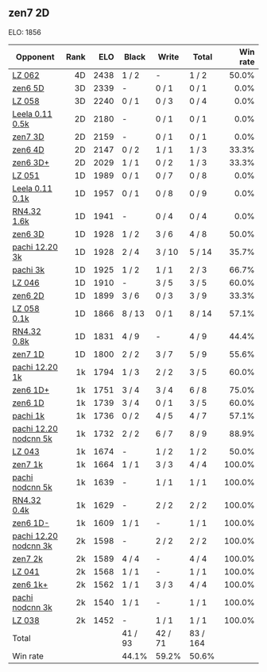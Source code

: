 ## zen7 2D ##

ELO: 1856

Opponent | Rank | ELO | Black | Write | Total | Win rate
---------|-----:|----:|-------|-------|-------|-------:
[LZ 062](LZ%20062.md) | 4D | 2438 | 1 / 2 | - | 1 / 2 | 50.0%
[zen6 5D](zen6%205D.md) | 3D | 2339 | - | 0 / 1 | 0 / 1 | 0.0%
[LZ 058](LZ%20058.md) | 3D | 2240 | 0 / 1 | 0 / 3 | 0 / 4 | 0.0%
[Leela 0.11 0.5k](Leela%200.11%200.5k.md) | 2D | 2180 | - | 0 / 1 | 0 / 1 | 0.0%
[zen7 3D](zen7%203D.md) | 2D | 2159 | - | 0 / 1 | 0 / 1 | 0.0%
[zen6 4D](zen6%204D.md) | 2D | 2147 | 0 / 2 | 1 / 1 | 1 / 3 | 33.3%
[zen6 3D+](zen6%203D+.md) | 2D | 2029 | 1 / 1 | 0 / 2 | 1 / 3 | 33.3%
[LZ 051](LZ%20051.md) | 1D | 1989 | 0 / 1 | 0 / 7 | 0 / 8 | 0.0%
[Leela 0.11 0.1k](Leela%200.11%200.1k.md) | 1D | 1957 | 0 / 1 | 0 / 8 | 0 / 9 | 0.0%
[RN4.32 1.6k](RN4.32%201.6k.md) | 1D | 1941 | - | 0 / 4 | 0 / 4 | 0.0%
[zen6 3D](zen6%203D.md) | 1D | 1928 | 1 / 2 | 3 / 6 | 4 / 8 | 50.0%
[pachi 12.20 3k](pachi%2012.20%203k.md) | 1D | 1928 | 2 / 4 | 3 / 10 | 5 / 14 | 35.7%
[pachi 3k](pachi%203k.md) | 1D | 1925 | 1 / 2 | 1 / 1 | 2 / 3 | 66.7%
[LZ 046](LZ%20046.md) | 1D | 1910 | - | 3 / 5 | 3 / 5 | 60.0%
[zen6 2D](zen6%202D.md) | 1D | 1899 | 3 / 6 | 0 / 3 | 3 / 9 | 33.3%
[LZ 058 0.1k](LZ%20058%200.1k.md) | 1D | 1866 | 8 / 13 | 0 / 1 | 8 / 14 | 57.1%
[RN4.32 0.8k](RN4.32%200.8k.md) | 1D | 1831 | 4 / 9 | - | 4 / 9 | 44.4%
[zen7 1D](zen7%201D.md) | 1D | 1800 | 2 / 2 | 3 / 7 | 5 / 9 | 55.6%
[pachi 12.20 1k](pachi%2012.20%201k.md) | 1k | 1794 | 1 / 3 | 2 / 2 | 3 / 5 | 60.0%
[zen6 1D+](zen6%201D+.md) | 1k | 1751 | 3 / 4 | 3 / 4 | 6 / 8 | 75.0%
[zen6 1D](zen6%201D.md) | 1k | 1739 | 3 / 4 | 0 / 1 | 3 / 5 | 60.0%
[pachi 1k](pachi%201k.md) | 1k | 1736 | 0 / 2 | 4 / 5 | 4 / 7 | 57.1%
[pachi 12.20 nodcnn 5k](pachi%2012.20%20nodcnn%205k.md) | 1k | 1732 | 2 / 2 | 6 / 7 | 8 / 9 | 88.9%
[LZ 043](LZ%20043.md) | 1k | 1674 | - | 1 / 2 | 1 / 2 | 50.0%
[zen7 1k](zen7%201k.md) | 1k | 1664 | 1 / 1 | 3 / 3 | 4 / 4 | 100.0%
[pachi nodcnn 5k](pachi%20nodcnn%205k.md) | 1k | 1639 | - | 1 / 1 | 1 / 1 | 100.0%
[RN4.32 0.4k](RN4.32%200.4k.md) | 1k | 1629 | - | 2 / 2 | 2 / 2 | 100.0%
[zen6 1D-](zen6%201D-.md) | 1k | 1609 | 1 / 1 | - | 1 / 1 | 100.0%
[pachi 12.20 nodcnn 3k](pachi%2012.20%20nodcnn%203k.md) | 2k | 1598 | - | 2 / 2 | 2 / 2 | 100.0%
[zen7 2k](zen7%202k.md) | 2k | 1589 | 4 / 4 | - | 4 / 4 | 100.0%
[LZ 041](LZ%20041.md) | 2k | 1568 | 1 / 1 | - | 1 / 1 | 100.0%
[zen6 1k+](zen6%201k+.md) | 2k | 1562 | 1 / 1 | 3 / 3 | 4 / 4 | 100.0%
[pachi nodcnn 3k](pachi%20nodcnn%203k.md) | 2k | 1540 | 1 / 1 | - | 1 / 1 | 100.0%
[LZ 038](LZ%20038.md) | 2k | 1452 | - | 1 / 1 | 1 / 1 | 100.0%
Total | | | 41 / 93 | 42 / 71 | 83 / 164 | 
Win rate| | | 44.1% | 59.2% | 50.6% | 
